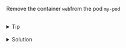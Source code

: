 
Remove the container `web`from the pod `my-pod`


<br>
<details><summary>Tip</summary>
<br>

```plain
How to remove container from pod?

same way as you would remove/delete a container (stop and delete or -f)

podman stop <CONTAINERNAME> && podman rm <CONTAINERNAME>

or

podman rm web -f


```

</details>


<br>
<details><summary>Solution</summary>
<br>



```plain
podman stop web && podman rm web

```{{exec}}

</details>